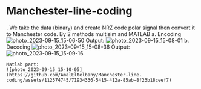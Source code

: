 # Manchester-line-coding
. We take the data (binary) and create NRZ code polar signal then convert it to Manchester code. By 2 methods multisim and MATLAB
    a. Encoding
    ![photo_2023-09-15_15-06-50](https://github.com/AmalEltelbany/Manchester-line-coding/assets/112574745/e31d01d4-20a5-4ca3-94cb-5c6d6c76ae28)
    Output:
    ![photo_2023-09-15_15-08-01](https://github.com/AmalEltelbany/Manchester-line-coding/assets/112574745/b1837571-f9ca-419b-a826-65ac4733a093)
    b. Decoding
    ![photo_2023-09-15_15-08-36](https://github.com/AmalEltelbany/Manchester-line-coding/assets/112574745/0a30aaf4-8785-47c0-ac75-20921818d5f4)
    Output: 
    ![photo_2023-09-15_15-09-16](https://github.com/AmalEltelbany/Manchester-line-coding/assets/112574745/b3137add-bfdd-413a-b3c7-23c01810c904)
    
    Matlab part: 
    ![photo_2023-09-15_15-10-05](https://github.com/AmalEltelbany/Manchester-line-coding/assets/112574745/71934336-5415-412a-85ab-8f23b18ceef7)



 
